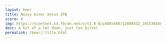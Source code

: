 ```yaml
---
layout: beer
title: Noisy minor anzus IPA
score: 6
img: https://scontent.xx.fbcdn.net/v/t1.0-0/p480x480/12088432_10153656866828745_7848120632268756477_n.jpg?oh=2164dc43a5cc560ff0a7e5a371b75e4b&oe=5839C9B6
desc: A bit of a let down, just too bitter
permalink: /beer/:title.html
---
```

